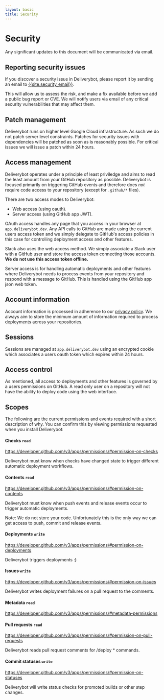 ```yaml
---
layout: basic
title: Security
---
```


# Security

Any significant updates to this document will be communicated via email.

## Reporting security issues

If you discover a security issue in Deliverybot, please report it by sending an
email to [{{site.security_email}}](mailto:{{site.security_email}}).

This will allow us to assess the risk, and make a fix available before we add a
public bug report or CVE. We will notify users via email of any critical
security vulnerabilities that may affect them.

## Patch management

Deliverybot runs on higher level Google Cloud infrastructure. As such we do not
patch server level constraints. Patches for security issues with dependencies
will be patched as soon as is reasonably possible. For critical issues we will
issue a patch within 24 hours.

## Access management

Deliverybot operates under a principle of least priviledge and aims to read the
least amount from your GitHub repository as possible. Deliverybot is focused
primarily on triggering GitHub events and therefore does *not* require code
access to your repository (except for `.github/*` files).

There are two access modes to Deliverybot:

- Web access (using oauth).
- Server access (using GitHub app JWT).

OAuth access handles any page that you access in your browser at
`app.deliverybot.dev`. Any API calls to GitHub are made using the current users
access token and we simply delegate to GitHub's access policies in this case for
controlling deployment access and other features.

Slack also uses the web access method. We simply associate a Slack user with a
GitHub user and store the access token connecting those accounts. **We do not
use this access token offline.**

Server access is for handling automatic deployments and other features where
Deliverybot needs to process events from your repository and respond with a
message to GitHub. This is handled using the GitHub app json web token.

## Account information

Account information is processed in adherence to our
[privacy policy](/terms/privacy). We always aim to store the minimum amount of
information required to process deployments across your repositories.

## Sessions

Sessions are managed at `app.deliverybot.dev` using an encrypted cookie which
associates a users oauth token which expires within 24 hours.

## Access control

As mentioned, all access to deployments and other features is governed by a
users permissions on GitHub. A read only user on a repository will not have
the ability to deploy code using the web interface.

## Scopes

The following are the current permissions and events required with a short
description of why. You can confirm this by viewing permissions requested when
you install Deliverybot:

#### Checks `read`

https://developer.github.com/v3/apps/permissions/#permission-on-checks

Deliverybot must know when checks have changed state to trigger different
automatic deployment workflows.

#### Contents `read`

https://developer.github.com/v3/apps/permissions/#permission-on-contents

Deliverybot must know when push events and release events occur to trigger
automatic deployments.

Note: We do not store your code. Unfortunately this is the only way we can
get access to push, commit and release events.

#### Deployments `write`

https://developer.github.com/v3/apps/permissions/#permission-on-deployments

Deliverybot triggers deployments :)

#### Issues `write`

https://developer.github.com/v3/apps/permissions/#permission-on-issues

Deliverybot writes deployment failures on a pull request to the comments.

#### Metadata `read`

https://developer.github.com/v3/apps/permissions/#metadata-permissions


#### Pull requests `read`

https://developer.github.com/v3/apps/permissions/#permission-on-pull-requests

Deliverybot reads pull request comments for /deploy * commands.

#### Commit statuses `write`

https://developer.github.com/v3/apps/permissions/#permission-on-statuses

Deliverybot will write status checks for promoted builds or other step changes.
